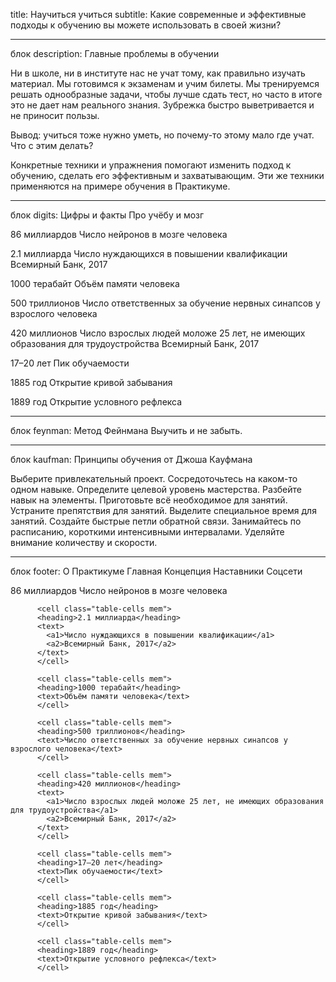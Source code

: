 title: Научиться учиться
subtitle: Какие современные и эффективные подходы к обучению вы можете использовать в своей жизни?


___________________________
блок description:
Главные проблемы в обучении

Ни в школе, ни в институте нас не учат тому, как правильно изучать материал. Мы готовимся к экзаменам и учим билеты. Мы тренируемся решать однообразные задачи, чтобы лучше сдать тест, но часто в итоге это не дает нам реального знания. Зубрежка быстро выветривается и не приносит пользы.

Вывод: учиться тоже нужно уметь, но почему-то этому мало где учат. Что с этим делать?

Конкретные техники и упражнения помогают изменить подход к обучению, сделать его эффективным и захватывающим. Эти же техники применяются на примере обучения в Практикуме.


___________________________
блок digits:
Цифры и факты
Про учёбу и мозг

86 миллиардов
Число нейронов в мозге человека

2.1 миллиарда
Число нуждающихся в повышении квалификации
Всемирный Банк, 2017

1000 терабайт
Объём памяти человека

500 триллионов
Число ответственных за обучение нервных синапсов у взрослого человека

420 миллионов
Число взрослых людей моложе 25 лет, не имеющих образования для трудоустройства
Всемирный Банк, 2017

17–20 лет
Пик обучаемости

1885 год
Открытие кривой забывания

1889 год
Открытие условного рефлекса


___________________________
блок feynman:
Метод Фейнмана
Выучить и не забыть.


___________________________
блок kaufman:
Принципы обучения
от Джоша Кауфмана

Выберите привлекательный проект.
Сосредоточьтесь на каком-то одном навыке.
Определите целевой уровень мастерства.
Разбейте навык на элементы.
Приготовьте всё необходимое для занятий.
Устраните препятствия для занятий.
Выделите специальное время для занятий.
Создайте быстрые петли обратной связи.
Занимайтесь по расписанию, короткими интенсивными интервалами.
Уделяйте внимание количеству и скорости.


___________________________
блок footer:
О Практикуме
Главная
Концепция
Наставники
Соцсети



 <cell class="table-cells mem">
          <heading>86 миллиардов</heading>
          <text>Число нейронов в мозге человека</text>
          </cell>

          <cell class="table-cells mem">
          <heading>2.1 миллиарда</heading>
          <text>
            <a1>Число нуждающихся в повышении квалификации</a1>
            <a2>Всемирный Банк, 2017</a2>
          </text>
          </cell>

          <cell class="table-cells mem">
          <heading>1000 терабайт</heading>
          <text>Объём памяти человека</text>
          </cell>

          <cell class="table-cells mem">
          <heading>500 триллионов</heading>
          <text>Число ответственных за обучение нервных синапсов у взрослого человека</text>
          </cell>

          <cell class="table-cells mem">
          <heading>420 миллионов</heading>
          <text>
            <a1>Число взрослых людей моложе 25 лет, не имеющих образования для трудоустройства</a1>
            <a2>Всемирный Банк, 2017</a2>
          </text>
          </cell>

          <cell class="table-cells mem">
          <heading>17–20 лет</heading>
          <text>Пик обучаемости</text>
          </cell>

          <cell class="table-cells mem">
          <heading>1885 год</heading>
          <text>Открытие кривой забывания</text>
          </cell>

          <cell class="table-cells mem">
          <heading>1889 год</heading>
          <text>Открытие условного рефлекса</text>
          </cell>
